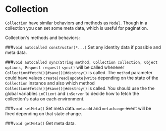 Collection
==========
`Collection` have similar behaviors and methods as `Model`. Though in a collection you can set some meta data, which is useful for pagination.

Collection's methods and behaviors:

###`void autocalled constructor(*...)`
Set any identity data if possible and meta data.

###`void autocalled sync(String method, Collection collection, Object options, Request request)`
`sync()` will be called whenever `Collection#fetch()|#save()|#destroy()` is called. The `method` parameter could have values `create|read|update|write` depending on the state of the `Collection` instance and also which method `Collection#fetch()|#save()|#destroy()` is called. You should use the the global variables `inClient` and `inServer` to decide how to fetch the collection's data on each environment. 

###`void setMeta()`
Set meta data. `metaadd` and `metachange` event will be fired depending on that state change.

###`void getMeta()`
Get meta data.
